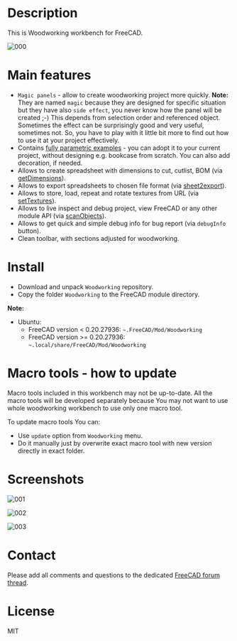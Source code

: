 # Description

This is Woodworking workbench for FreeCAD.

![000](https://raw.githubusercontent.com/dprojects/Woodworking/master/Screenshots/000.png)

# Main features

* `Magic panels` - allow to create woodworking project more quickly. **Note:** They are named `magic` because they are designed for specific situation but they have also `side effect`, you never know how the panel will be created ;-) This depends from selection order and referenced object. Sometimes the effect can be surprisingly good and very useful, sometimes not. So, you have to play with it little bit more to find out how to use it at your project effectively.
* Contains [fully parametric examples](https://github.com/dprojects/Woodworking/tree/master/Examples) - you can adopt it to your current project, without designing e.g. bookcase from scratch. You can also add decoration, if needed.
* Allows to create spreadsheet with dimensions to cut, cutlist, BOM (via [getDimensions](https://github.com/dprojects/getDimensions)).
* Allows to export spreadsheets to chosen file format (via [sheet2export](https://github.com/dprojects/sheet2export)).
* Allows to store, load, repeat and rotate textures from URL (via [setTextures](https://github.com/dprojects/setTextures)).
* Allows to live inspect and debug project, view FreeCAD or any other module API (via [scanObjects](https://github.com/dprojects/scanObjects)).
* Allows to get quick and simple debug info for bug report (via `debugInfo` button).
* Clean toolbar, with sections adjusted for woodworking.

# Install

* Download and unpack `Woodworking` repository.
* Copy the folder `Woodworking` to the FreeCAD module directory.

**Note:** 

* Ubuntu:
	* FreeCAD version < 0.20.27936: `~.FreeCAD/Mod/Woodworking`
	* FreeCAD version >= 0.20.27936: `~.local/share/FreeCAD/Mod/Woodworking`

# Macro tools - how to update

Macro tools included in this workbench may not be up-to-date. All the macro tools will be developed separately because You may not want to use whole woodworking workbench to use only one macro tool.

To update macro tools You can:
* Use `update` option from `Woodworking` menu.
* Do it manually just by overwrite exact macro tool with new version directly in exact folder.

# Screenshots

![001](https://raw.githubusercontent.com/dprojects/Woodworking/master/Screenshots/001.png)

![002](https://raw.githubusercontent.com/dprojects/Woodworking/master/Screenshots/002.png)

![003](https://raw.githubusercontent.com/dprojects/Woodworking/master/Screenshots/003.png)

# Contact

Please add all comments and questions to the dedicated [FreeCAD forum thread](https://forum.freecadweb.org/viewtopic.php?f=3&t=8247).

# License

MIT

